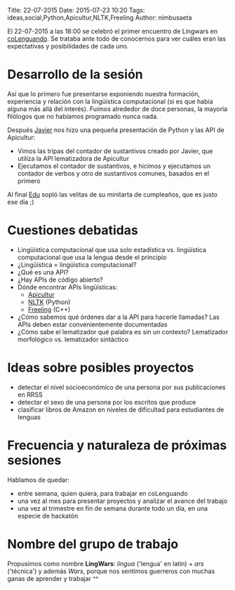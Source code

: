 Title: 22-07-2015
Date: 2015-07-23 10:20
Tags: ideas,social,Python,Apicultur,NLTK,Freeling
Author: nimbusaeta

El 22-07-2015 a las 18:00 se celebró el primer encuentro de Lingwars en [coLenguando](http://encomienda.colenguando.com). Se trataba ante todo de conocernos para ver cuáles eran las expectativas y posibilidades de cada uno.

# Desarrollo de la sesión

Así que lo primero fue presentarse exponiendo nuestra formación, experiencia y relación con la lingüística computacional (si es que había alguna más allá del interés). Fuimos alrededor de doce personas, la mayoría filólogos que no habíamos programado nunca nada.

Después [Javier](https://twitter.com/jgsogo) nos hizo una pequeña presentación de Python y las API de Apicultur:

- Vimos las tripas del contador de sustantivos creado por Javier, que utiliza la API lematizadora de Apicultur
- Ejecutamos el contador de sustantivos, e hicimos y ejecutamos un contador de verbos y otro de sustantivos comunes, basados en el primero

Al final [Edu](https://twitter.com/ebaste) sopló las velitas de su minitarta de cumpleaños, que es justo ese día ;)

# Cuestiones debatidas

- Lingüística computacional que usa solo estadística vs. lingüística computacional que usa la lengua desde el principio
- ¿Lingüística = lingüística computacional?
- ¿Qué es una API?
- ¿Hay APIs de código abierto?
- Dónde encontrar APIs lingüísticas:
    - [Apicultur](https://store.apicultur.com)
    - [NLTK](www.nltk.org) (Python)
    - [Freeling](nlp.lsi.upc.edu/freeling) (C++)
- ¿Cómo sabemos qué órdenes dar a la API para hacerle llamadas? Las APIs deben estar convenientemente documentadas
- ¿Cómo sabe el lematizador qué palabra es sin un contexto? Lematizador morfológico vs. lematizador sintáctico

# Ideas sobre posibles proyectos

- detectar el nivel socioeconómico de una persona por sus publicaciones en RRSS
- detectar el sexo de una persona por los escritos que produce
- clasificar libros de Amazon en niveles de dificultad para estudiantes de lenguas

# Frecuencia y naturaleza de próximas sesiones

Hablamos de quedar:

- entre semana, quien quiera, para trabajar en coLenguando
- una vez al mes para presentar proyectos y analizar el avance del trabajo
- una vez al trimestre en fin de semana durante todo un día, en una especie de hackatón

# Nombre del grupo de trabajo

Propusimos como nombre __LingWars__: _lingua_ ('lengua' en latín) + _ars_ ('técnica') y además _Wars_, porque nos sentimos guerreros con muchas ganas de aprender y trabajar ^^
